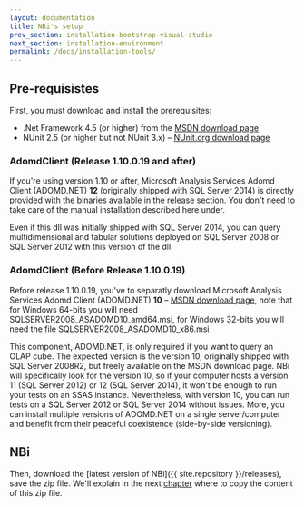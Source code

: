 ```yaml
---
layout: documentation
title: NBi's setup
prev_section: installation-bootstrap-visual-studio
next_section: installation-environment
permalink: /docs/installation-tools/
---
```

## Pre-requisistes

First, you must download and install the prerequisites:

* .Net Framework 4.5 (or higher) from the [MSDN download page](http://www.microsoft.com/en-us/download/details.aspx?id=30653)
* NUnit 2.5 (or higher but not NUnit 3.x) – [NUnit.org download page](http://www.nunit.org/index.php?p=download)

### AdomdClient (Release 1.10.0.19 and after)

If you're using version 1.10 or after, Microsoft Analysis Services Adomd Client (ADOMD.NET) **12** (originally shipped with SQL Server 2014) is directly provided with the binaries available in the [release](../../release/) section. You don't need to take care of the manual installation described here under.

Even if this dll was initially shipped with SQL Server 2014, you can query multidimensional and tabular solutions deployed on SQL Server 2008 or SQL Server 2012 with this version of the dll.

### AdomdClient (Before Release 1.10.0.19)

Before release 1.10.0.19, you've to separatly download Microsoft Analysis Services Adomd Client (ADOMD.NET) **10** – [MSDN download page](http://www.microsoft.com/en-us/download/details.aspx?id=30440), note that for Windows 64-bits you will need SQLSERVER2008_ASADOMD10_amd64.msi, for Windows 32-bits you will need the file SQLSERVER2008_ASADOMD10_x86.msi

This component, ADOMD.NET, is only required if you want to query an OLAP cube. The expected version is the version 10, originally shipped with SQL Server 2008R2, but freely available on the MSDN download page. NBi will specifically look for the version 10, so if your computer hosts a version 11 (SQL Server 2012) or 12 (SQL Server 2014), it won't be enough to run your tests on an SSAS instance. Nevertheless, with version 10, you can run tests on a SQL Server 2012 or SQL Server 2014 without issues. More, you can install multiple versions of ADOMD.NET on a single server/computer and benefit from their peaceful coexistence (side-by-side versioning).

## NBi

Then, download the [latest version of NBi]({{ site.repository }}/releases), save the zip file. We'll explain in the next [chapter](../installation-test-suite) where to copy the content of this zip file.
